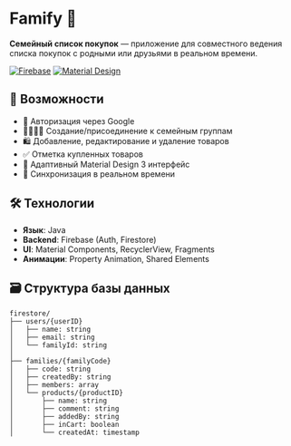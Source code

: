 # Famify 🛒

**Семейный список покупок** — приложение для совместного ведения списка покупок с родными или друзьями в реальном времени.

[![Firebase](https://img.shields.io/badge/Firebase-039BE5?logo=firebase)](https://firebase.google.com/)
[![Material Design](https://img.shields.io/badge/Material%20Design-3-757575?logo=material-design)](https://m3.material.io/)

## 📌 Возможности
- 🔐 Авторизация через Google
- 👨‍👩‍👧‍👦 Создание/присоединение к семейным группам
- 🛍️ Добавление, редактирование и удаление товаров
- ✅ Отметка купленных товаров
- 📱 Адаптивный Material Design 3 интерфейс
- 🔄 Синхронизация в реальном времени

## 🛠 Технологии
- **Язык**: Java
- **Backend**: Firebase (Auth, Firestore)
- **UI**: Material Components, RecyclerView, Fragments
- **Анимации**: Property Animation, Shared Elements

## 🗃 Структура базы данных
```plaintext
firestore/
├── users/{userID}
│   ├── name: string
│   ├── email: string
│   └── familyId: string
│
├── families/{familyCode}
│   ├── code: string
│   ├── createdBy: string
│   ├── members: array
│   └── products/{productID}
│       ├── name: string
│       ├── comment: string
│       ├── addedBy: string
│       ├── inCart: boolean
│       └── createdAt: timestamp
